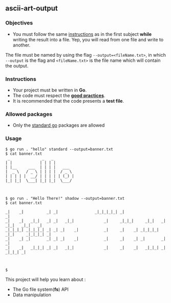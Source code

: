 ## ascii-art-output

### Objectives

- You must follow the same [instructions](https://public.01-edu.org/subjects/ascii-art/) as in the first subject **while** writing the result into a file. Yep, you will read from one file and write to another.

The file must be named by using the flag `--output=<fileName.txt>`, in which `--output` is the flag and `<fileName.txt>` is the file name which will contain the output.

### Instructions

- Your project must be written in **Go**.
- The code must respect the [**good practices**](https://public.01-edu.org/subjects/good-practices/).
- It is recommended that the code presents a **test file**.

### Allowed packages

- Only the [standard go](https://golang.org/pkg/) packages are allowed

### Usage

```console
$ go run . "hello" standard --output=banner.txt
$ cat banner.txt
 _              _   _
| |            | | | |
| |__     ___  | | | |   ___
|  _ \   / _ \ | | | |  / _ \
| | | | |  __/ | | | | | (_) |
|_| |_|  \___| |_| |_|  \___/



$ go run . "Hello There!" shadow --output=banner.txt
$ cat banner.txt

_|    _|          _| _|                _|_|_|_|_| _|                                  _|
_|    _|   _|_|   _| _|   _|_|             _|     _|_|_|     _|_|   _|  _|_|   _|_|   _|
_|_|_|_| _|_|_|_| _| _| _|    _|           _|     _|    _| _|_|_|_| _|_|     _|_|_|_| _|
_|    _| _|       _| _| _|    _|           _|     _|    _| _|       _|       _|
_|    _|   _|_|_| _| _|   _|_|             _|     _|    _|   _|_|_| _|         _|_|_| _|



$
```

This project will help you learn about :

- The Go file system(**fs**) API
- Data manipulation
